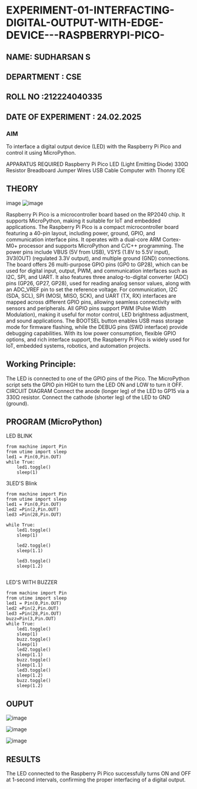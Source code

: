 # EXPERIMENT-01-INTERFACTING-DIGITAL-OUTPUT-WITH-EDGE-DEVICE---RASPBERRYPI-PICO-
## NAME: SUDHARSAN S
## DEPARTMENT : CSE 
## ROLL NO :212224040335
## DATE OF EXPERIMENT : 24.02.2025

### AIM
To interface a digital output device (LED) with the Raspberry Pi Pico and control it using MicroPython.

APPARATUS REQUIRED
Raspberry Pi Pico
LED (Light Emitting Diode)
330Ω Resistor
Breadboard
Jumper Wires
USB Cable
Computer with Thonny IDE
## THEORY
image
![image](https://github.com/user-attachments/assets/257d555e-d360-4c63-9a13-3025e332284a)

Raspberry Pi Pico is a microcontroller board based on the RP2040 chip. It supports MicroPython, making it suitable for IoT and embedded applications. The Raspberry Pi Pico is a compact microcontroller board featuring a 40-pin layout, including power, ground, GPIO, and communication interface pins. It operates with a dual-core ARM Cortex-M0+ processor and supports MicroPython and C/C++ programming. The power pins include VBUS (5V from USB), VSYS (1.8V to 5.5V input), 3V3(OUT) (regulated 3.3V output), and multiple ground (GND) connections. The board offers 26 multi-purpose GPIO pins (GP0 to GP28), which can be used for digital input, output, PWM, and communication interfaces such as I2C, SPI, and UART. It also features three analog-to-digital converter (ADC) pins (GP26, GP27, GP28), used for reading analog sensor values, along with an ADC_VREF pin to set the reference voltage. For communication, I2C (SDA, SCL), SPI (MOSI, MISO, SCK), and UART (TX, RX) interfaces are mapped across different GPIO pins, allowing seamless connectivity with sensors and peripherals. All GPIO pins support PWM (Pulse Width Modulation), making it useful for motor control, LED brightness adjustment, and sound applications. The BOOTSEL button enables USB mass storage mode for firmware flashing, while the DEBUG pins (SWD interface) provide debugging capabilities. With its low power consumption, flexible GPIO options, and rich interface support, the Raspberry Pi Pico is widely used for IoT, embedded systems, robotics, and automation projects.
## Working Principle:

The LED is connected to one of the GPIO pins of the Pico.
The MicroPython script sets the GPIO pin HIGH to turn the LED ON and LOW to turn it OFF.
CIRCUIT DIAGRAM
Connect the anode (longer leg) of the LED to GP15 via a 330Ω resistor.
Connect the cathode (shorter leg) of the LED to GND (ground).


## PROGRAM (MicroPython)
LED BLINK
```
from machine import Pin
from utime import sleep
led1 = Pin(0,Pin.OUT)
while True:
    led1.toggle()
    sleep(1)
```
3LED'S Blink
```
from machine import Pin
from utime import sleep
led1 = Pin(0,Pin.OUT)
led2 =Pin(2,Pin.OUT)
led3 =Pin(28,Pin.OUT)

while True:
    led1.toggle()
    sleep(1)

    led2.toggle()
    sleep(1.1)
    
    led3.toggle()
    sleep(1.2)
    
   ```
LED'S WITH BUZZER
```
from machine import Pin
from utime import sleep
led1 = Pin(0,Pin.OUT)
led2 =Pin(2,Pin.OUT)
led3 =Pin(28,Pin.OUT)
buzz=Pin(3,Pin.OUT)
while True:
    led1.toggle()
    sleep(1)
    buzz.toggle()
    sleep(1)
    led2.toggle()
    sleep(1.1)
    buzz.toggle()
    sleep(1.1)
    led3.toggle()
    sleep(1.2)
    buzz.toggle()
    sleep(1.2)
```


 



 


## OUPUT
![image](https://github.com/user-attachments/assets/04ae75c6-1c41-4953-b17b-8bc61a8930dd)

![image](https://github.com/user-attachments/assets/3aad3c2d-27b2-435e-834f-f368616f5504)

![image](https://github.com/user-attachments/assets/3159007b-df7b-45c9-acc0-75770f500415)




 
## RESULTS
The LED connected to the Raspberry Pi Pico successfully turns ON and OFF at 1-second intervals, confirming the proper interfacing of a digital output.
